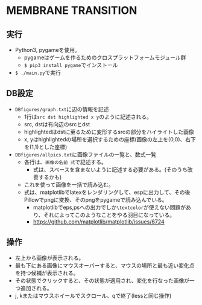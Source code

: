 # MEMBRANE TRANSITION

## 実行
- Python3, pygameを使用。
  - pygameはゲームを作るためのクロスプラットフォームモジュール群
  - `$ pip3 install pygame`でインストール
- `$ ./main.py`で実行

## DB設定
- `DBfigures/graph.txt`に辺の情報を記述
  - 1行は`src dst highlighted x y`のように記述される。
  - src, dstは有向辺のsrcとdst
  - highlightedはdstに至るために変形するsrcの部分をハイライトした画像
  - x, yはhighlightedの場所を選択するための座標(画像の左上を(0,0)、右下を(1,1)とした座標)
- `DBfigures/allpics.txt`に画像ファイルの一覧と、数式一覧
  - 各行は、`画像の名前 式`で記述する。
    - 式は、スペースを含まないように記述する必要がある。(そのうち改善するかも)
  - これを使って画像を一括で読み込む。
  - 式は、matplotlibでlatexをレンダリングして、espに出力して、その後Pillowでpngに変換、そのpngをpygameで読み込んでいる。
    - matplotlibでeps,psへの出力でしか`\textcolor`が使えない問題があり、それによってこのようなことをやる羽目になっている。
    - https://github.com/matplotlib/matplotlib/issues/6724

## 操作
- 左上から画像が表示される。
- 最も下にある画像にマウスオーバーすると、マウスの場所と最も近い変化点を持つ候補が表示される。
- その状態でクリックすると、その状態が適用され、変化を行なった画像が一つ追加される。
- j, kまたはマウスホイールでスクロール、qで終了(lessと同じ操作)
